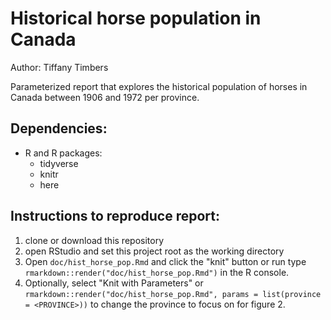 # Historical horse population in Canada
Author: Tiffany Timbers

Parameterized report that explores the historical population of horses in Canada between 1906 and 1972 per province.

## Dependencies:
- R and R packages:
  - tidyverse
  - knitr
  - here

## Instructions to reproduce report:
1. clone or download this repository
2. open RStudio and set this project root as the working directory
3. Open `doc/hist_horse_pop.Rmd` and click the "knit" button or run type `rmarkdown::render("doc/hist_horse_pop.Rmd")` in the R console.
4. Optionally, select "Knit with Parameters" or `rmarkdown::render("doc/hist_horse_pop.Rmd", params = list(province = <PROVINCE>))` to change the province to focus on for figure 2.
